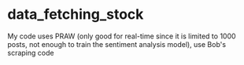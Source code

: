 # data_fetching_stock
My code uses PRAW (only good for real-time since it is limited to 1000 posts, not enough to train the sentiment analysis model), use Bob's scraping code